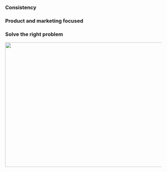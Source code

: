 ### Consistency
### Product and marketing focused
### Solve the right problem
<img src="https://i.imgur.com/MqGBqZs.gif" width = 850 height = 400/>
